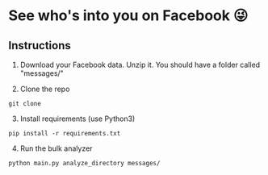 # See who's into you on Facebook 😜

## Instructions
1. Download your Facebook data. Unzip it. You should have a folder called "messages/"


2. Clone the repo
```
git clone 
```

3. Install requirements (use Python3)
```
pip install -r requirements.txt
```

4. Run the bulk analyzer
```
python main.py analyze_directory messages/
```
